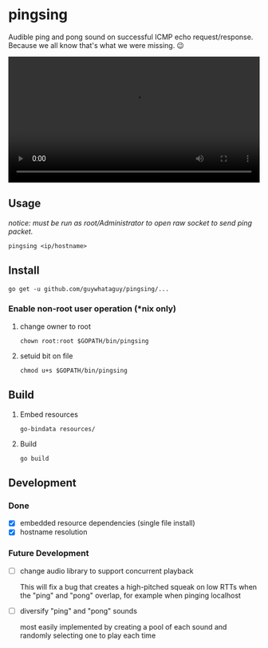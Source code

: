 # pingsing
Audible ping and pong sound on successful ICMP echo request/response. Because we all know that's what we were missing. 😉

<video  style="display:block; width:100%; height:auto;" autoplay controls loop="loop">
       <source src="{{ site.baseurl }}/pingsing_demp.mp4" type="video/mp4" />
</video>

## Usage

*notice: must be run as root/Administrator to open raw socket to send ping packet.*

`pingsing <ip/hostname>`

## Install

`go get -u github.com/guywhataguy/pingsing/...`

### Enable non-root user operation  (*nix only)

1. change owner to root

   `chown root:root $GOPATH/bin/pingsing`

2. setuid bit on file

   `chmod u+s $GOPATH/bin/pingsing`

## Build

1. Embed resources

   `go-bindata resources/`

2. Build

   `go build`

## Development

### Done

- [x] embedded resource dependencies (single file install)
- [x] hostname resolution

### Future Development

- [ ] change audio library to support concurrent playback

  This will fix a bug that creates a high-pitched squeak on low RTTs when the "ping" and "pong" overlap, for example when pinging localhost

- [ ] diversify "ping" and "pong" sounds

  most easily implemented by creating a pool of each sound and randomly selecting one to play each time